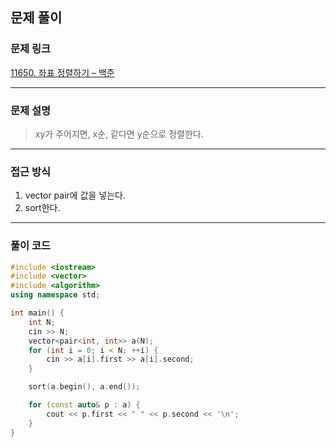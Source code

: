 ##  문제 풀이

###  문제 링크  
[11650. 좌표 정렬하기 – 백준](https://www.acmicpc.net/problem/11650)

---

###  문제 설명  
> xy가 주어지면, x순, 같다면 y순으로 정렬한다.
---

###  접근 방식  
1. vector pair에 값을 넣는다.
2. sort한다.
---

### 풀이 코드

```cpp
#include <iostream>
#include <vector>
#include <algorithm>
using namespace std;

int main() {
    int N;
    cin >> N;
    vector<pair<int, int>> a(N);
    for (int i = 0; i < N; ++i) {
        cin >> a[i].first >> a[i].second;
    }

    sort(a.begin(), a.end());

    for (const auto& p : a) {
        cout << p.first << " " << p.second << '\n';
    }
}

```

